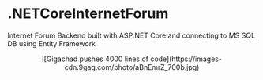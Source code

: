 # .NETCoreInternetForum
Internet Forum Backend built with ASP.NET Core and connecting to MS SQL DB using Entity Framework

<p align="center">
  ![Gigachad pushes 4000 lines of code](https://images-cdn.9gag.com/photo/aBnEmrZ_700b.jpg)
</p>

